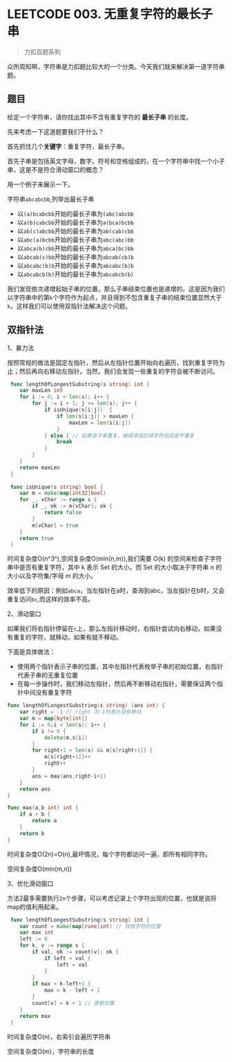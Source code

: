 # LEETCODE 003. 无重复字符的最长子串


> 力扣百题系列

众所周知啊，字符串是力扣题比较大的一个分类。今天我们就来解决第一道字符串题。

## 题目

给定一个字符串，请你找出其中不含有重复字符的 **最长子串** 的长度。

先来考虑一下这道题要我们干什么？

首先抓住几个**关键字**：重复字符，最长子串。

首先子串是包括英文字母，数字，符号和空格组成的，在一个字符串中找一个小子串，这是不是符合滑动窗口的概念？

用一个例子来展示一下。

字符串`abcabcbb`,列举出最长子串

- 以`(a)bcabcbb`开始的最长子串为`(abc)abcbb`
- 以`a(b)cabcbb`开始的最长子串为`a(bca)bcbb`
- 以`ab(c)abcbb`开始的最长子串为`ab(cab)cbb`
- 以`abc(a)bcbb`开始的最长子串为`abc(abc)bb`
- 以`abca(b)cbb`开始的最长子串为`abca(bc)bb`
- 以`abcab(c)bb`开始的最长子串为`abcab(cb)b`
- 以`abcabc(b)b`开始的最长子串为`abcabc(b)b`
- 以`abcabcb(b)`开始的最长子串为`abcabcb(b)`

我们发现依次递增起始子串的位置，那么子串结束位置也是递增的。这是因为我们以字符串中的第`k`个字符作为起点，并且得到不包含重复子串的结束位置显然大于`k`。这样我们可以使用双指针法解决这个问题。

## 双指针法

1、暴力法

按照常规的做法是固定左指针，然后从左指针位置开始向右遍历，找到重复字符为止；然后再向右移动左指针。当然，我们会发现一些重复的字符会被不断访问。

```go
 func lengthOfLongestSubstring(s string) int {
 	var maxLen int
 	for i := 0; i < len(s); i++ {
 		for j := i + 1; j <= len(s); j++ {
 			if isUnique(s[i:j])  {
 				if len(s[i:j]) > maxLen {
 					maxLen = len(s[i:j])
 				}
 			} else { // 如果该子串重复，继续添加后续字符也还是不重复
 				break
 			}
 		}
 	}
 	return maxLen
 }
 
 func isUnique(s string) bool {
 	var m = make(map[int32]bool)
 	for _, vChar := range s {
 		if _, ok := m[vChar]; ok {
 			return false
 		}
 		m[vChar] = true
 	}
 	return true
 }
```

时间复杂度O(n^3^),空间复杂度O(min(n,m)),我们需要 O(k) 的空间来检查子字符串中是否有重复字符，其中 k 表示 Set 的大小。而 Set 的大小取决于字符串 n 的大小以及字符集/字母 m 的大小。

效率低下的原因：例如`abca`，当左指针在a时，查询到abc，当左指针在b时，又会重复访问`bc`,而这样的效率不高。

2、滑动窗口

如果我们将右指针停留在`c`上，那么左指针移动时，右指针尝试向右移动，如果没有重复的字符，就移动，如果有就不移动。

下面是具体做法：

- 使用两个指针表示子串的位置，其中左指针代表枚举子串的初始位置，右指针代表子串的无重复位置
- 在每一步操作时，我们移动左指针，然后再不断移动右指针，需要保证两个指针中间没有重复字符

```go
func lengthOfLongestSubstring(s string) (ans int) {
    var right = -1 // right 为-1时表示没有移动
    var m = map[byte]int{}
    for i := 0;i < len(s); i++ {
        if i != 0 {
            delete(m,s[i])
        }
        for right+1 < len(s) && m[s[right+1]] {
            m[s[right+1]]++
            right++
        }
        ans = max(ans,right-i+1)
    }
    return ans
}

func max(a,b int) int {
    if a > b {
        return a
    }
    return b
}
```

时间复杂度O(2n)=O(n),最坏情况，每个字符都访问一遍，即所有相同字符。

空间复杂度O(min(m,n))

3、优化滑动窗口

方法2最多需要执行`2n`个步骤，可以考虑记录上个字符出现的位置，也就是说将map的值利用起来。

```go
 func lengthOfLongestSubstring(s string) int {
 	var count = make(map[rune]int) // 存放字符的位置
 	var max int
 	left := 0
 	for k, v := range s {
 		if val, ok := count[v]; ok {
 			if left < val {
 				left = val
 			}
 		}
 		if max < k-left+1 {
 			max = k - left + 1
 		}
 		count[v] = k + 1 // 更新位置
 	}
 	return max
 }
```

时间复杂度O(n)，右索引会遍历字符串

空间复杂度O(m)，字符串的长度